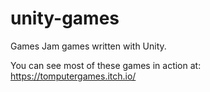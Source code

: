 # unity-games

Games Jam games written with Unity.

You can see most of these games in action at:
  https://tomputergames.itch.io/
